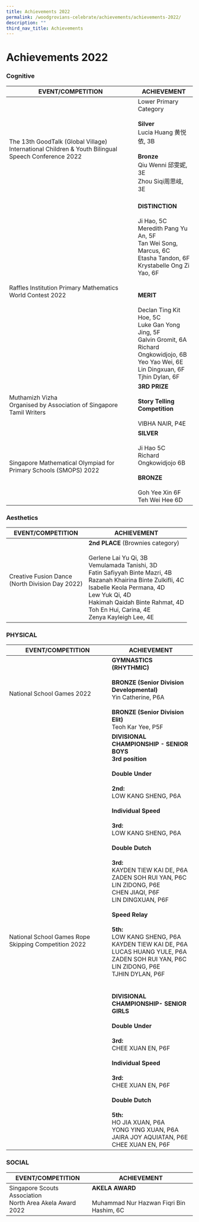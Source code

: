 ```yaml
---
title: Achievements 2022
permalink: /woodgrovians-celebrate/achievements/achievements-2022/
description: ""
third_nav_title: Achievements
---
```

# **Achievements 2022**

### Cognitive

| EVENT/COMPETITION 	| ACHIEVEMENT 	|
|---	|---	|
| The 13th GoodTalk (Global Village) International Children & Youth Bilingual Speech Conference 2022 	| Lower Primary Category<br><br>**Silver**<br>Lucia Huang 黄悦依, 3B<br> <br>**Bronze**<br>Qiu Wenni 邱雯妮, 3E<br>Zhou Siqi周思岐, 3E<br> <br>  	|
| Raffles Institution Primary Mathematics World Contest 2022 	| **DISTINCTION**<br><br>Ji Hao, 5C<br>Meredith Pang Yu An, 5F<br>Tan Wei Song, Marcus, 6C<br>Etasha Tandon, 6F<br>Krystabelle Ong Zi Yao, 6F<br><br><br>**MERIT**<br><br>Declan Ting Kit Hoe, 5C<br>Luke Gan Yong Jing, 5F<br>Galvin Gromit, 6A<br>Richard Ongkowidjojo, 6B<br>Yeo Yao Wei, 6E<br>Lin Dingxuan, 6F<br>Tjhin Dylan, 6F<br>  	|
| Muthamizh Vizha<br>Organised by Association of Singapore Tamil Writers<br>  	| **3RD PRIZE**<br><br>**Story Telling Competition**<br><br>VIBHA NAIR, P4E 	|
| Singapore Mathematical Olympiad for Primary Schools (SMOPS) 2022 	| **SILVER**<br><br>Ji Hao  5C<br>Richard Ongkowidjojo 6B<br> <br>**BRONZE**<br><br>Goh Yee Xin 6F<br>Teh Wei Hee 6D 	|




### Aesthetics

| EVENT/COMPETITION 	| ACHIEVEMENT 	|
|---	|---	|
| Creative Fusion Dance<br>(North Division Day 2022) 	| **2nd PLACE** (Brownies category)<br><br>Gerlene Lai Yu Qi, 3B<br>Vemulamada Tanishi, 3D<br>Fatin Safiyyah Binte Mazri, 4B<br>Razanah Khairina Binte Zulkifli, 4C<br>Isabelle Keola Permana, 4D<br>Lew Yuk Qi, 4D<br>Hakimah Qaidah Binte Rahmat, 4D<br>Toh En Hui, Carina, 4E<br>Zenya Kayleigh Lee, 4E 	|




### PHYSICAL

| EVENT/COMPETITION 	| ACHIEVEMENT 	|
|---	|---	|
| National School Games 2022 	| **GYMNASTICS (RHYTHMIC)**<br> <br>**BRONZE (Senior Division Developmental)**<br>Yin Catherine, P6A<br> <br>**BRONZE (Senior Division Elit)**<br>Teoh Kar Yee, P5F 	|
| National School Games Rope Skipping Competition 2022 	| **DIVISIONAL CHAMPIONSHIP - SENIOR BOYS**<br>**3rd position**<br><br>**Double Under**<br><br>**2nd:**<br>LOW KANG SHENG, P6A<br><br>**Individual Speed**<br><br>**3rd:**<br>LOW KANG SHENG, P6A<br><br>**Double Dutch**<br><br>**3rd:**<br>KAYDEN TIEW KAI DE, P6A<br>ZADEN SOH RUI YAN, P6C<br>LIN ZIDONG, P6E<br>CHEN JIAQI, P6F<br>LIN DINGXUAN, P6F<BR><br>**Speed Relay**<br><br>**5th:**<br>LOW KANG SHENG, P6A<br>KAYDEN TIEW KAI DE, P6A<br>LUCAS HUANG YULE, P6A<br>ZADEN SOH RUI YAN, P6C<br>LIN ZIDONG, P6E<br>TJHIN DYLAN, P6F<br><br><br>**DIVISIONAL CHAMPIONSHIP- SENIOR GIRLS**<br><br>**Double Under**<br><br>**3rd:**<br>CHEE XUAN EN, P6F<br><br>**Individual Speed**<br><br>**3rd:**<br>CHEE XUAN EN, P6F<br><br>**Double Dutch**<br><br>**5th:**<br>HO JIA XUAN, P6A<br>YONG YING XUAN, P6A<br>JAIRA JOY AQUIATAN, P6E<br>CHEE XUAN EN, P6F


### SOCIAL

| EVENT/COMPETITION 	| ACHIEVEMENT 	|
|---	|---	|
| Singapore Scouts Association<br>North Area Akela Award 2022 	| **AKELA AWARD**<br><br>Muhammad Nur Hazwan Fiqri Bin Hashim, 6C 	|